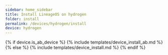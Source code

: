 ```yaml
---
sidebar: home_sidebar
title: Install LineageOS on hydrogen
folder: install
permalink: /devices/hydrogen/install
device: hydrogen
---
```

{% if device.is_ab_device %}
{% include templates/device_install_ab.md %}
{% else %}
{% include templates/device_install.md %}
{% endif %}
